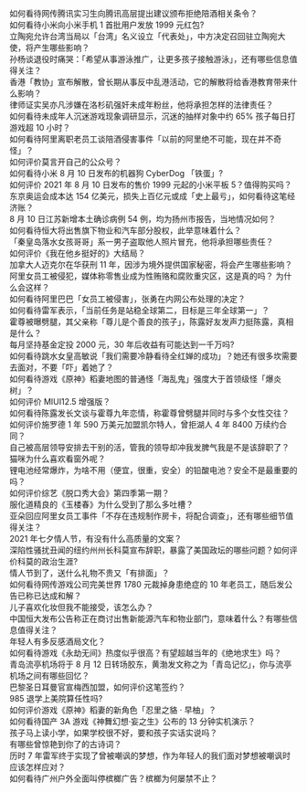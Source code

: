 如何看待网传腾讯实习生向腾讯高层提出建议颁布拒绝陪酒相关条令？  
如何看待小米向小米手机 1 首批用户发放 1999 元红包?  
立陶宛允许台湾当局以「台湾」名义设立「代表处」，中方决定召回驻立陶宛大使，将产生哪些影响？  
孙杨谈退役时痛哭：「希望从事游泳推广，让更多孩子接触游泳」，还有哪些信息值得关注？  
香港「教协」宣布解散，曾长期从事反中乱港活动，它的解散将给香港教育带来什么影响？  
律师证实吴亦凡涉嫌在洛杉矶强奸未成年粉丝，他将承担怎样的法律责任？  
如何看待未成年人沉迷游戏现象调研显示，沉迷的抽样对象中约 65% 孩子每日打游戏超 10 小时？  
如何看待阿里离职老员工谈陪酒侵害事件「以前的阿里绝不可能，现在并不奇怪」？  
如何评价莫言开自己的公众号？  
如何看待小米 8 月 10 日发布的机器狗 CyberDog 「铁蛋」?  
如何评价 2021 年 8 月 10 日发布的售价 1999 元起的小米平板 5？值得购买吗？  
东京奥运会成本达 154 亿美元，损失上百亿元或成「史上最亏」，如何看待这笔经济账？  
8 月 10 日江苏新增本土确诊病例 54 例，均为扬州市报告，当地情况如何？  
如何看待恒大将出售旗下物业和汽车部分股权，此举意味着什么？  
「秦皇岛落水女孩哥哥」系一男子盗取他人照片冒充，他将承担哪些责任？  
如何评价《我在他乡挺好的》大结局？  
加拿大人迈克尔在华获刑 11 年，因涉为境外提供国家秘密，将会产生哪些影响？  
阿里女员工被侵犯，媒体称零售业成为性贿赂和腐败重灾区，这是真的吗？ 为什么会这样？  
如何看待阿里巴巴「女员工被侵害」，张勇在内网公布处理的决定？  
如何看待雷军表示，「当前任务是站稳全球第二，目标是三年全球第一」？  
霍尊被曝劈腿，其父亲称「尊儿是个善良的孩子」，陈露好友发声力挺陈露，真相是什么？  
每月坚持基金定投 2000 元，30 年后收益有可能达到一千万吗?  
如何看待跳水女皇高敏说「我们需要冷静看待全红婵的成功」？她还有很多坎需要去面对，不要「吓」着她了？  
如何看待游戏《原神》稻妻地图的普通怪「海乱鬼」强度大于首领级怪「爆炎树」？  
如何评价 MIUI12.5 增强版？  
如何看待陈露发长文谈与霍尊九年恋情，称霍尊曾劈腿并同时与多个女性交往？  
如何评价施罗德 1 年 590 万美元加盟凯尔特人，曾拒湖人 4 年 8400 万续约合同？  
自己被高层领导安排去干别的活，管我的领导却冲我发脾气我是不是该辞职了？  
猫咪为什么喜欢看窗外呢？  
锂电池经常爆炸，为啥不用（便宜，很重，安全）的铅酸电池？安全不是最重要的吗？  
如何评价综艺《脱口秀大会》第四季第一期？  
服化道精良的《玉楼春》为什么受到了那么多吐槽？  
亚朵回应阿里女员工事件「不存在违规制作房卡，将配合调查」，还有哪些细节值得关注？  
2021 年七夕情人节，有没有什么高质量的文案？  
深陷性骚扰丑闻的纽约州州长科莫宣布辞职，暴露了美国政坛的哪些问题？如何评价科莫的政治生涯?  
情人节到了，送什么礼物不贵又「有排面」？  
如何看待网传游戏公司完美世界 1780 元裁掉身患绝症的 10 年老员工，随后发公告已称已达成和解？  
儿子喜欢化妆但我不能接受，该怎么办？  
中国恒大发布公告称正在商讨出售新能源汽车和物业部门，意味着什么？有哪些信息值得关注？  
年轻人有多反感酒局文化？  
如何看待游戏《永劫无间》热度似乎很高？有望超越当年的《绝地求生》吗？  
青岛流亭机场将于 8 月 12 日转场胶东，黄渤发文称之为「青岛记忆」，你与流亭机场之间有哪些回忆？  
巴黎圣日耳曼官宣梅西加盟，如何评价这笔签约？  
985 退学上美院算任性吗?  
如何评价游戏《原神》稻妻的新角色「忍里之貉 · 早柚」？  
如何看待国产 3A 游戏《神舞幻想·妄之生》公布的 13 分钟实机演示？  
孩子马上读小学，如果学校很不好，要和孩子实话实说吗？  
有哪些曾惊艳到你了的古诗词？  
历时 7 年雷军终于实现了曾被嘲讽的梦想，作为年轻人的我们面对梦想被嘲讽时应该怎样应对？  
如何看待广州户外全面叫停槟榔广告？槟榔为何屡禁不止？  

